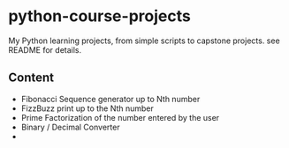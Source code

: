 # python-course-projects
My Python learning projects, from simple scripts to capstone projects. see README for details.

## Content
- Fibonacci Sequence generator up to Nth number
- FizzBuzz print up to the Nth number
- Prime Factorization of the number entered by the user
- Binary / Decimal Converter
- 
